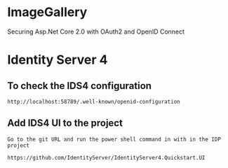 # ImageGallery
Securing Asp.Net Core 2.0 with OAuth2 and OpenID Connect

# Identity Server 4
 ## To check the IDS4 configuration
`http://localhost:58789/.well-known/openid-configuration`

 ## Add IDS4 UI to the project
    Go to the git URL and run the power shell command in with in the IDP project

`https://github.com/IdentityServer/IdentityServer4.Quickstart.UI`